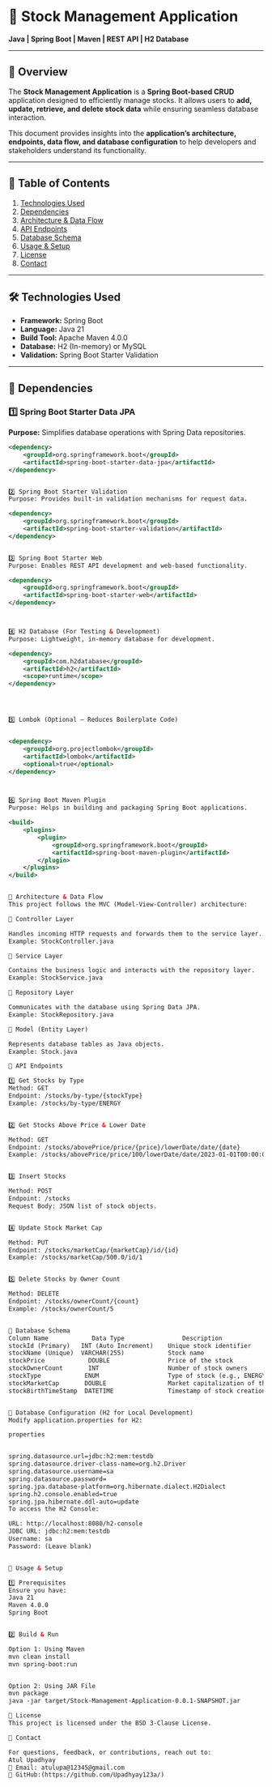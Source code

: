 # 📌 Stock Management Application  
**Java | Spring Boot | Maven | REST API | H2 Database**  

-----------

## 📖 Overview  
The **Stock Management Application** is a **Spring Boot-based CRUD** application designed to efficiently manage stocks. It allows users to **add, update, retrieve, and delete stock data** while ensuring seamless database interaction.  

This document provides insights into the **application’s architecture, endpoints, data flow, and database configuration** to help developers and stakeholders understand its functionality.  

---

## 📌 Table of Contents  
1. [Technologies Used](#-technologies-used)  
2. [Dependencies](#-dependencies)  
3. [Architecture & Data Flow](#-architecture--data-flow)  
4. [API Endpoints](#-api-endpoints)  
5. [Database Schema](#-database-schema)  
6. [Usage & Setup](#-usage--setup)  
7. [License](#-license)  
8. [Contact](#-contact)  

---

## 🛠 Technologies Used  
- **Framework:** Spring Boot  
- **Language:** Java 21  
- **Build Tool:** Apache Maven 4.0.0  
- **Database:** H2 (In-memory) or MySQL  
- **Validation:** Spring Boot Starter Validation  

---

## 📌 Dependencies  

### 1️⃣ Spring Boot Starter Data JPA  
**Purpose:** Simplifies database operations with Spring Data repositories.  
```xml
<dependency>
    <groupId>org.springframework.boot</groupId>
    <artifactId>spring-boot-starter-data-jpa</artifactId>
</dependency>


2️⃣ Spring Boot Starter Validation
Purpose: Provides built-in validation mechanisms for request data.

<dependency>
    <groupId>org.springframework.boot</groupId>
    <artifactId>spring-boot-starter-validation</artifactId>
</dependency>


3️⃣ Spring Boot Starter Web
Purpose: Enables REST API development and web-based functionality.

<dependency>
    <groupId>org.springframework.boot</groupId>
    <artifactId>spring-boot-starter-web</artifactId>
</dependency>



4️⃣ H2 Database (For Testing & Development)
Purpose: Lightweight, in-memory database for development.

<dependency>
    <groupId>com.h2database</groupId>
    <artifactId>h2</artifactId>
    <scope>runtime</scope>
</dependency>




5️⃣ Lombok (Optional – Reduces Boilerplate Code)


<dependency>
    <groupId>org.projectlombok</groupId>
    <artifactId>lombok</artifactId>
    <optional>true</optional>
</dependency>



6️⃣ Spring Boot Maven Plugin
Purpose: Helps in building and packaging Spring Boot applications.

<build>
    <plugins>
        <plugin>
            <groupId>org.springframework.boot</groupId>
            <artifactId>spring-boot-maven-plugin</artifactId>
        </plugin>
    </plugins>
</build>


📌 Architecture & Data Flow
This project follows the MVC (Model-View-Controller) architecture:

📌 Controller Layer

Handles incoming HTTP requests and forwards them to the service layer.
Example: StockController.java

📌 Service Layer

Contains the business logic and interacts with the repository layer.
Example: StockService.java

📌 Repository Layer

Communicates with the database using Spring Data JPA.
Example: StockRepository.java

📌 Model (Entity Layer)

Represents database tables as Java objects.
Example: Stock.java

📌 API Endpoints

1️⃣ Get Stocks by Type
Method: GET
Endpoint: /stocks/by-type/{stockType}
Example: /stocks/by-type/ENERGY


2️⃣ Get Stocks Above Price & Lower Date

Method: GET
Endpoint: /stocks/abovePrice/price/{price}/lowerDate/date/{date}
Example: /stocks/abovePrice/price/100/lowerDate/date/2023-01-01T00:00:00


3️⃣ Insert Stocks

Method: POST
Endpoint: /stocks
Request Body: JSON list of stock objects.


4️⃣ Update Stock Market Cap

Method: PUT
Endpoint: /stocks/marketCap/{marketCap}/id/{id}
Example: /stocks/marketCap/500.0/id/1


5️⃣ Delete Stocks by Owner Count

Method: DELETE
Endpoint: /stocks/ownerCount/{count}
Example: /stocks/ownerCount/5


📌 Database Schema
Column Name	           Data Type	            Description
stockId (Primary)	INT (Auto Increment)	Unique stock identifier
stockName (Unique)	VARCHAR(255)	        Stock name
stockPrice	          DOUBLE	            Price of the stock
stockOwnerCount	      INT	                Number of stock owners
stockType	         ENUM	                Type of stock (e.g., ENERGY, TECH)
stockMarketCap	     DOUBLE	                Market capitalization of the stock
stockBirthTimeStamp	 DATETIME	            Timestamp of stock creation


📌 Database Configuration (H2 for Local Development)
Modify application.properties for H2:

properties


spring.datasource.url=jdbc:h2:mem:testdb
spring.datasource.driver-class-name=org.h2.Driver
spring.datasource.username=sa
spring.datasource.password=
spring.jpa.database-platform=org.hibernate.dialect.H2Dialect
spring.h2.console.enabled=true
spring.jpa.hibernate.ddl-auto=update
To access the H2 Console:

URL: http://localhost:8080/h2-console
JDBC URL: jdbc:h2:mem:testdb
Username: sa
Password: (Leave blank)


📌 Usage & Setup

1️⃣ Prerequisites
Ensure you have:
Java 21
Maven 4.0.0
Spring Boot


2️⃣ Build & Run

Option 1: Using Maven
mvn clean install
mvn spring-boot:run


Option 2: Using JAR File
mvn package
java -jar target/Stock-Management-Application-0.0.1-SNAPSHOT.jar

📌 License
This project is licensed under the BSD 3-Clause License.

📌 Contact

For questions, feedback, or contributions, reach out to:
Atul Upadhyay
📧 Email: atulupa@12345@gmail.com
🔗 GitHub:(https://github.com/Upadhyay123a/)

